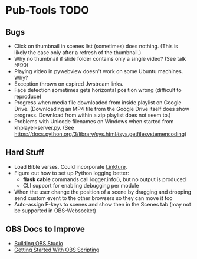 # Pub-Tools TODO

## Bugs

* Click on thumbnail in scenes list (sometimes) does nothing.
  (This is likely the case only after a refresh of the thumbnail.)
* Why no thumbnail if slide folder contains only a single video? (See talk №90)
* Playing video in pywebview doesn't work on some Ubuntu machines. Why?
* Exception thrown on expired Jwstream links.
* Face detection sometimes gets horizontal position wrong (difficult to reproduce)
* Progress when media file downloaded from inside playlist on Google Drive.
  (Downloading an MP4 file from the Google Drive itself does show progress.
  Download from within a zip playlist does not seem to.)
* Problems with Unicode filenames on Windows when started from khplayer-server.py.
  (See https://docs.python.org/3/library/sys.html#sys.getfilesystemencoding)

## Hard Stuff

* Load Bible verses. Could incorporate [Linkture](https://github.com/erykjj/linkture).
* Figure out how to set up Python logging better:
  * **flask cable** commands call logger.info(), but no output is produced
  * CLI support for enabling debugging per module
* When the user change the position of a scene by dragging and dropping send
  custom event to the other browsers so they can move it too
* Auto-assign F-keys to scenes and show then in the Scenes tab (may not be supported in OBS-Websocket)

## OBS Docs to Improve

* [Building OBS Studio](https://github.com/obsproject/obs-studio/wiki/Building-OBS-Studio)
* [Getting Started With OBS Scripting](https://github.com/obsproject/obs-studio/wiki/Getting-Started-With-OBS-Scripting)
